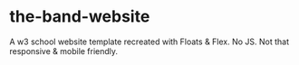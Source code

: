 # the-band-website
A w3 school website template recreated with Floats &amp; Flex. No JS. Not that responsive &amp; mobile friendly.
